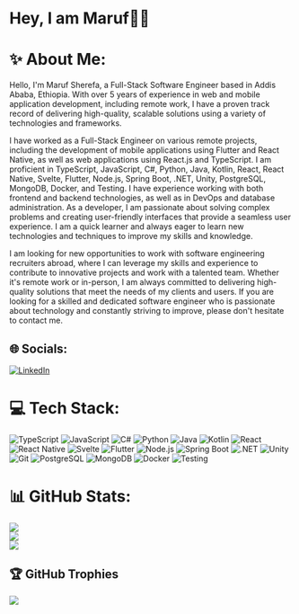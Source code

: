 <h1>Hey, I am Maruf🥷🏽</h1>

# ✨ About Me:
<p>Hello, I'm Maruf Sherefa, a Full-Stack Software Engineer based in Addis Ababa, Ethiopia. With over 5 years of experience in web and mobile application development, including remote work, I have a proven track record of delivering high-quality, scalable solutions using a variety of technologies and frameworks.</p><p>I have worked as a Full-Stack Engineer on various remote projects, including the development of mobile applications using Flutter and React Native, as well as web applications using React.js and TypeScript. I am proficient in TypeScript, JavaScript, C#, Python, Java, Kotlin, React, React Native, Svelte, Flutter, Node.js, Spring Boot, .NET, Unity, PostgreSQL, MongoDB, Docker, and Testing. I have experience working with both frontend and backend technologies, as well as in DevOps and database administration. As a developer, I am passionate about solving complex problems and creating user-friendly interfaces that provide a seamless user experience. I am a quick learner and always eager to learn new technologies and techniques to improve my skills and knowledge.</p><p>I am looking for new opportunities to work with software engineering recruiters abroad, where I can leverage my skills and experience to contribute to innovative projects and work with a talented team. Whether it's remote work or in-person, I am always committed to delivering high-quality solutions that meet the needs of my clients and users. If you are looking for a skilled and dedicated software engineer who is passionate about technology and constantly striving to improve, please don't hesitate to contact me.</p>


## 🌐 Socials:
[![LinkedIn](https://img.shields.io/badge/LinkedIn-%230077B5.svg?logo=linkedin&logoColor=white)](https://www.linkedin.com/in/maruf-sherefa/) 

# 💻 Tech Stack:
![TypeScript](https://img.shields.io/badge/typescript-%23007ACC.svg?style=for-the-badge&logo=typescript&logoColor=white)
![JavaScript](https://img.shields.io/badge/javascript-%23323330.svg?style=for-the-badge&logo=javascript&logoColor=%23F7DF1E)
 ![C#](https://img.shields.io/badge/c%23-%23239120.svg?style=for-the-badge&logo=c-sharp&logoColor=white)
 ![Python](https://img.shields.io/badge/python-%2314354C.svg?style=for-the-badge&logo=python&logoColor=white)
 ![Java](https://img.shields.io/badge/java-%23ED8B00.svg?style=for-the-badge&logo=java&logoColor=white)
 ![Kotlin](https://img.shields.io/badge/kotlin-%230095D5.svg?style=for-the-badge&logo=kotlin&logoColor=white)
 ![React](https://img.shields.io/badge/react-%2320232a.svg?style=for-the-badge&logo=react&logoColor=%2361DAFB)
 ![React Native](https://img.shields.io/badge/react_native-%2320232a.svg?style=for-the-badge&logo=react&logoColor=%2361DAFB)
 ![Svelte](https://img.shields.io/badge/svelte-%23FF3E00.svg?style=for-the-badge&logo=svelte&logoColor=white)
 ![Flutter](https://img.shields.io/badge/flutter-%2302569B.svg?style=for-the-badge&logo=flutter&logoColor=white)
 ![Node.js](https://img.shields.io/badge/node.js-%2343853D.svg?style=for-the-badge&logo=node.js&logoColor=white)
 ![Spring Boot](https://img.shields.io/badge/spring_boot-%236DB33F.svg?style=for-the-badge&logo=spring&logoColor=white)
 ![.NET](https://img.shields.io/badge/.NET-%235C2D91.svg?style=for-the-badge&logo=.net&logoColor=white)
 ![Unity](https://img.shields.io/badge/unity-%23000000.svg?style=for-the-badge&logo=unity&logoColor=white)
 ![Git](https://img.shields.io/badge/git-%23F05032.svg?style=for-the-badge&logo=git&logoColor=white)
 ![PostgreSQL](https://img.shields.io/badge/postgresql-%23316192.svg?style=for-the-badge&logo=postgresql&logoColor=white)
 ![MongoDB](https://img.shields.io/badge/MongoDB-%234ea94b.svg?style=for-the-badge&logo=mongodb&logoColor=white)
 ![Docker](https://img.shields.io/badge/docker-%230db7ed.svg?style=for-the-badge&logo=docker&logoColor=white)
 ![Testing](https://img.shields.io/badge/testing-%23575E8B.svg?style=for-the-badge&logo=cypress&logoColor=white)

# 📊 GitHub Stats:
![](https://github-readme-stats.vercel.app/api?username=maruf-s&theme=dark&hide_border=false&include_all_commits=true&count_private=true)<br/>
![](https://github-readme-streak-stats.herokuapp.com/?user=maruf-s&theme=dark&hide_border=false)<br/>
![](https://github-readme-stats.vercel.app/api/top-langs/?username=maruf-s&theme=dark&hide_border=false&include_all_commits=true&count_private=true&layout=compact)

## 🏆 GitHub Trophies
![](https://github-profile-trophy.vercel.app/?username=maruf-s&theme=radical&no-frame=false&no-bg=true&margin-w=4)
